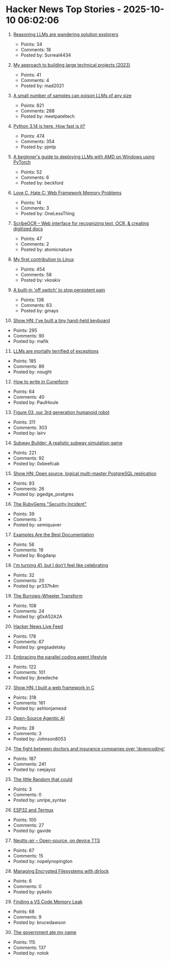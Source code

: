 # Hacker News Top Stories - 2025-10-10 06:02:06

1. [Reasoning LLMs are wandering solution explorers](https://arxiv.org/abs/2505.20296)
   - Points: 34
   - Comments: 18
   - Posted by: Surreal4434

2. [My approach to building large technical projects (2023)](https://mitchellh.com/writing/building-large-technical-projects)
   - Points: 41
   - Comments: 4
   - Posted by: mad2021

3. [A small number of samples can poison LLMs of any size](https://www.anthropic.com/research/small-samples-poison)
   - Points: 821
   - Comments: 288
   - Posted by: meetpateltech

4. [Python 3.14 is here. How fast is it?](https://blog.miguelgrinberg.com/post/python-3-14-is-here-how-fast-is-it)
   - Points: 474
   - Comments: 354
   - Posted by: pjmlp

5. [A beginner's guide to deploying LLMs with AMD on Windows using PyTorch](https://gpuopen.com/learn/pytorch-windows-amd-llm-guide/)
   - Points: 52
   - Comments: 6
   - Posted by: beckford

6. [Love C, Hate C: Web Framework Memory Problems](https://alew.is/lava.html)
   - Points: 14
   - Comments: 3
   - Posted by: OneLessThing

7. [ScribeOCR – Web interface for recognizing text, OCR, & creating digitized docs](https://github.com/scribeocr/scribeocr)
   - Points: 47
   - Comments: 2
   - Posted by: atomicnature

8. [My first contribution to Linux](https://vkoskiv.com/first-linux-patch/)
   - Points: 454
   - Comments: 58
   - Posted by: vkoskiv

9. [A built-in 'off switch' to stop persistent pain](https://penntoday.upenn.edu/news/select-neurons-brainstem-may-hold-key-treating-chronic-pain)
   - Points: 138
   - Comments: 63
   - Posted by: gmays

10. [Show HN: I've built a tiny hand-held keyboard](https://github.com/mafik/keyer)
   - Points: 295
   - Comments: 90
   - Posted by: mafik

11. [LLMs are mortally terrified of exceptions](https://twitter.com/karpathy/status/1976077806443569355)
   - Points: 185
   - Comments: 89
   - Posted by: nought

12. [How to write in Cuneiform](https://www.openculture.com/2025/09/how-to-write-in-cuneiform-the-oldest-writing-system.html)
   - Points: 64
   - Comments: 40
   - Posted by: PaulHoule

13. [Figure 03, our 3rd generation humanoid robot](https://www.figure.ai/news/introducing-figure-03)
   - Points: 311
   - Comments: 303
   - Posted by: lairv

14. [Subway Builder: A realistic subway simulation game](https://www.subwaybuilder.com/)
   - Points: 221
   - Comments: 92
   - Posted by: 0xbeefcab

15. [Show HN: Open source, logical multi-master PostgreSQL replication](https://github.com/pgEdge/spock)
   - Points: 93
   - Comments: 26
   - Posted by: pgedge_postgres

16. [The RubyGems "Security Incident"](https://andre.arko.net/2025/10/09/the-rubygems-security-incident/)
   - Points: 39
   - Comments: 3
   - Posted by: semiquaver

17. [Examples Are the Best Documentation](https://rakhim.exotext.com/examples-are-the-best-documentation)
   - Points: 56
   - Comments: 19
   - Posted by: Bogdanp

18. [I'm turning 41, but I don't feel like celebrating](https://twitter.com/durov/status/1976420399970701543)
   - Points: 32
   - Comments: 20
   - Posted by: pr337h4m

19. [The Burrows-Wheeler Transform](https://sandbox.bio/concepts/bwt)
   - Points: 108
   - Comments: 24
   - Posted by: g0xA52A2A

20. [Hacker News Live Feed](https://jerbear2008.github.io/hn-live/)
   - Points: 178
   - Comments: 67
   - Posted by: gregsadetsky

21. [Embracing the parallel coding agent lifestyle](https://simonwillison.net/2025/Oct/5/parallel-coding-agents/)
   - Points: 122
   - Comments: 101
   - Posted by: jbredeche

22. [Show HN: I built a web framework in C](https://github.com/ashtonjamesd/lavandula)
   - Points: 318
   - Comments: 161
   - Posted by: ashtonjamesd

23. [Open-Source Agentic AI](https://github.com/AFK-surf/open-agent)
   - Points: 28
   - Comments: 3
   - Posted by: Johnson8053

24. [The fight between doctors and insurance companies over 'downcoding'](https://www.nbcnews.com/health/health-care/guilty-proven-innocent-fight-doctors-insurance-companies-downcoding-rcna230714)
   - Points: 187
   - Comments: 241
   - Posted by: ceejayoz

25. [The little Random that could](https://blog.julik.nl/2025/10/the-little-random-that-could)
   - Points: 3
   - Comments: 0
   - Posted by: unripe_syntax

26. [ESP32 and Termux](https://blog.gavide.dev/blog/esp32-and-termux)
   - Points: 100
   - Comments: 27
   - Posted by: gavide

27. [Neutts-air – Open-source, on device TTS](https://github.com/neuphonic/neutts-air)
   - Points: 67
   - Comments: 15
   - Posted by: nopelynopington

28. [Managing Encrypted Filesystems with dirlock](https://lwn.net/Articles/1038859/)
   - Points: 6
   - Comments: 0
   - Posted by: pykello

29. [Finding a VS Code Memory Leak](https://randomascii.wordpress.com/2025/10/09/finding-a-vs-code-memory-leak/)
   - Points: 68
   - Comments: 9
   - Posted by: brucedawson

30. [The government ate my name](https://slate.com/life/2025/10/passport-name-change-united-states-mexico-spain-immigration.html)
   - Points: 115
   - Comments: 137
   - Posted by: notok

